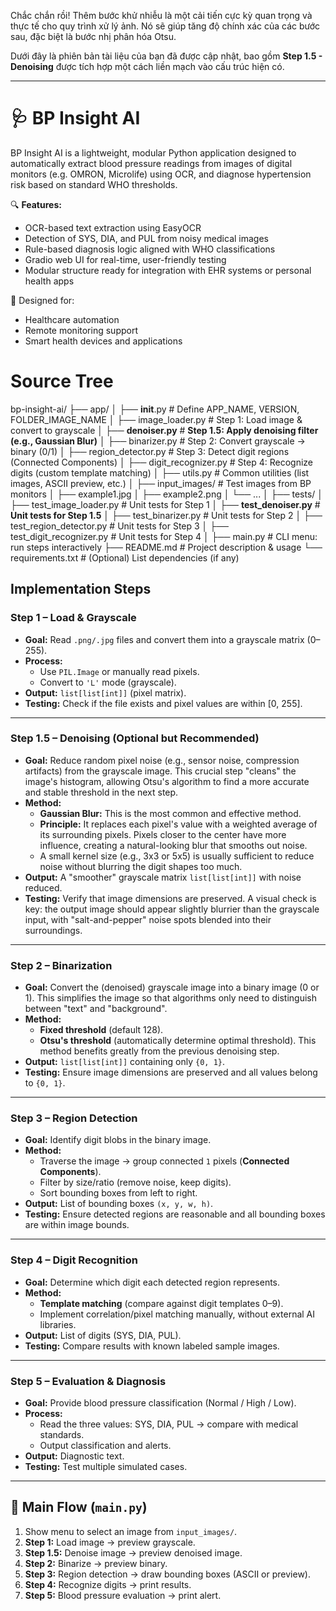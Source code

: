 Chắc chắn rồi! Thêm bước khử nhiễu là một cải tiến cực kỳ quan trọng và thực tế cho quy trình xử lý ảnh. Nó sẽ giúp tăng độ chính xác của các bước sau, đặc biệt là bước nhị phân hóa Otsu.

Dưới đây là phiên bản tài liệu của bạn đã được cập nhật, bao gồm **Step 1.5 - Denoising** được tích hợp một cách liền mạch vào cấu trúc hiện có.

---

# 🩺 BP Insight AI

BP Insight AI is a lightweight, modular Python application designed to automatically extract blood pressure readings from images of digital monitors (e.g. OMRON, Microlife) using OCR, and diagnose hypertension risk based on standard WHO thresholds.

🔍 **Features:**
- OCR-based text extraction using EasyOCR
- Detection of SYS, DIA, and PUL from noisy medical images
- Rule-based diagnosis logic aligned with WHO classifications
- Gradio web UI for real-time, user-friendly testing
- Modular structure ready for integration with EHR systems or personal health apps

🧠 Designed for:
- Healthcare automation
- Remote monitoring support
- Smart health devices and applications

# Source Tree
bp-insight-ai/
├── app/
│   ├── __init__.py                  # Define APP_NAME, VERSION, FOLDER_IMAGE_NAME
│   ├── image_loader.py              # Step 1: Load image & convert to grayscale
│   ├── **denoiser.py**                  # **Step 1.5: Apply denoising filter (e.g., Gaussian Blur)**
│   ├── binarizer.py                 # Step 2: Convert grayscale → binary (0/1)
│   ├── region_detector.py           # Step 3: Detect digit regions (Connected Components)
│   ├── digit_recognizer.py          # Step 4: Recognize digits (custom template matching)
│   ├── utils.py                     # Common utilities (list images, ASCII preview, etc.)
│
├── input_images/                    # Test images from BP monitors
│   ├── example1.jpg
│   ├── example2.png
│   └── ...
│
├── tests/
│   ├── test_image_loader.py         # Unit tests for Step 1
│   ├── **test_denoiser.py**             # **Unit tests for Step 1.5**
│   ├── test_binarizer.py            # Unit tests for Step 2
│   ├── test_region_detector.py      # Unit tests for Step 3
│   ├── test_digit_recognizer.py     # Unit tests for Step 4
│
├── main.py                          # CLI menu: run steps interactively
├── README.md                        # Project description & usage
└── requirements.txt                 # (Optional) List dependencies (if any)

## Implementation Steps

### **Step 1 – Load & Grayscale**
- **Goal:** Read `.png/.jpg` files and convert them into a grayscale matrix (0–255).
- **Process:**
  - Use `PIL.Image` or manually read pixels.
  - Convert to `'L'` mode (grayscale).
- **Output:** `list[list[int]]` (pixel matrix).
- **Testing:** Check if the file exists and pixel values are within [0, 255].

---

### **Step 1.5 – Denoising (Optional but Recommended)**
- **Goal:** Reduce random pixel noise (e.g., sensor noise, compression artifacts) from the grayscale image. This crucial step "cleans" the image's histogram, allowing Otsu's algorithm to find a more accurate and stable threshold in the next step.
- **Method:**
  - **Gaussian Blur:** This is the most common and effective method.
  - **Principle:** It replaces each pixel's value with a weighted average of its surrounding pixels. Pixels closer to the center have more influence, creating a natural-looking blur that smooths out noise.
  - A small kernel size (e.g., 3x3 or 5x5) is usually sufficient to reduce noise without blurring the digit shapes too much.
- **Output:** A "smoother" grayscale matrix `list[list[int]]` with noise reduced.
- **Testing:** Verify that image dimensions are preserved. A visual check is key: the output image should appear slightly blurrier than the grayscale input, with "salt-and-pepper" noise spots blended into their surroundings.

---

### **Step 2 – Binarization**
- **Goal:** Convert the (denoised) grayscale image into a binary image (0 or 1). This simplifies the image so that algorithms only need to distinguish between "text" and "background".
- **Method:**
  - **Fixed threshold** (default 128).
  - **Otsu's threshold** (automatically determine optimal threshold). This method benefits greatly from the previous denoising step.
- **Output:** `list[list[int]]` containing only `{0, 1}`.
- **Testing:** Ensure image dimensions are preserved and all values belong to `{0, 1}`.

---

### **Step 3 – Region Detection**
- **Goal:** Identify digit blobs in the binary image.
- **Method:**
  - Traverse the image → group connected `1` pixels (**Connected Components**).
  - Filter by size/ratio (remove noise, keep digits).
  - Sort bounding boxes from left to right.
- **Output:** List of bounding boxes `(x, y, w, h)`.
- **Testing:** Ensure detected regions are reasonable and all bounding boxes are within image bounds.

---

### **Step 4 – Digit Recognition**
- **Goal:** Determine which digit each detected region represents.
- **Method:**
  - **Template matching** (compare against digit templates 0–9).
  - Implement correlation/pixel matching manually, without external AI libraries.
- **Output:** List of digits (SYS, DIA, PUL).
- **Testing:** Compare results with known labeled sample images.

---

### **Step 5 – Evaluation & Diagnosis**
- **Goal:** Provide blood pressure classification (Normal / High / Low).
- **Process:**
  - Read the three values: SYS, DIA, PUL → compare with medical standards.
  - Output classification and alerts.
- **Output:** Diagnostic text.
- **Testing:** Test multiple simulated cases.

---

## 📌 Main Flow (`main.py`)
1. Show menu to select an image from `input_images/`.
2. **Step 1:** Load image → preview grayscale.
3. **Step 1.5:** Denoise image → preview denoised image.
4. **Step 2:** Binarize → preview binary.
5. **Step 3:** Region detection → draw bounding boxes (ASCII or preview).
6. **Step 4:** Recognize digits → print results.
7. **Step 5:** Blood pressure evaluation → print alert.